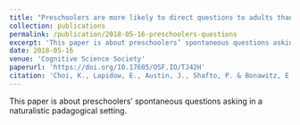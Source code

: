 ```yaml
---
title: "Preschoolers are more likely to direct questions to adults than to other children (or selves) during spontaneous conversational acts"
collection: publications
permalink: /publication/2018-05-16-preschoolers-questions
excerpt: 'This paper is about preschoolers’ spontaneous questions asking in a naturalistic padagogical setting'
date: 2018-05-16
venue: 'Cognitive Science Society'
paperurl: 'https://doi.org/10.17605/OSF.IO/TJ42H'
citation: 'Choi, K., Lapidow, E., Austin, J., Shafto, P. & Bonawitz, E. (2018). Preschoolers are more likely to direct questions to adults than to other children (or selves) during spontaneous conversational acts. Proceedings of the 30th Annual Conference of the Cognitive Science Society. Madison, WI: Cognitive Science Society.'
---
```


This paper is about preschoolers’ spontaneous questions asking in a naturalistic padagogical setting.
